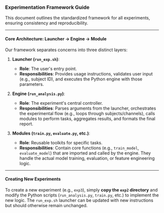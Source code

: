### **Experimentation Framework Guide**

This document outlines the standardized framework for all experiments, ensuring consistency and reproducibility.

---

#### **Core Architecture: Launcher -> Engine -> Module**

Our framework separates concerns into three distinct layers:

1.  **Launcher (`run_exp.sh`)**:
    *   **Role**: The user's entry point.
    *   **Responsibilities**: Provides usage instructions, validates user input (e.g., subject ID), and executes the Python engine with those parameters.

2.  **Engine (`run_analysis.py`)**:
    *   **Role**: The experiment's central controller.
    *   **Responsibilities**: Parses arguments from the launcher, orchestrates the experimental flow (e.g., loops through subjects/channels), calls modules to perform tasks, aggregates results, and formats the final report.

3.  **Modules (`train.py`, `evaluate.py`, etc.)**:
    *   **Role**: Reusable toolkits for specific tasks.
    *   **Responsibilities**: Contain core functions (e.g., `train_model`, `evaluate_model`) that are imported and called by the engine. They handle the actual model training, evaluation, or feature engineering logic.

---

#### **Creating New Experiments**

To create a new experiment (e.g., `exp3`), simply **copy the `exp2` directory** and modify the Python scripts (`run_analysis.py`, `train.py`, etc.) to implement the new logic. The `run_exp.sh` launcher can be updated with new instructions but should otherwise remain unchanged.